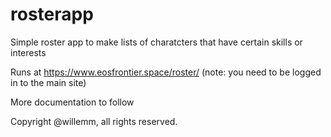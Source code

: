 # rosterapp
Simple roster app to make lists of charatcters that have certain skills or interests

Runs at https://www.eosfrontier.space/roster/  (note: you need to be logged in to the main site)

More documentation to follow

Copyright @willemm, all rights reserved.
